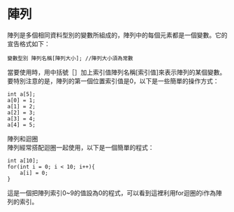 # 陣列

陣列是多個相同資料型別的變數所組成的，陣列中的每個元素都是一個變數。它的宣告格式如下：
```
變數型別 陣列名稱[陣列大小]; //陣列大小須為常數
```
當要使用時，用中括號［］加上索引值陣列名稱[索引值]來表示陣列的某個變數。要特別注意的是，陣列的第一個位置索引值是0，以下是一些簡單的操作方式：
```
int a[5];
a[0] = 1;
a[1] = 2;
a[2] = 3;
a[3] = 4;
a[4] = 5;
```
陣列和迴圈  
陣列經常搭配迴圈一起使用，以下是一個簡單的程式：
```
int a[10];
for(int i = 0; i < 10; i++){
    a[i] = 0;
}
```
這是一個把陣列索引0~9的值設為0的程式，可以看到這裡利用for迴圈的i作為陣列的索引。